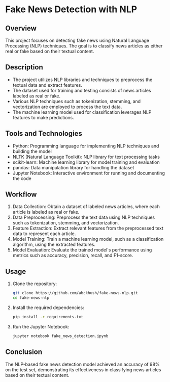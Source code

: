 # Fake News Detection with NLP

## Overview
This project focuses on detecting fake news using Natural Language Processing (NLP) techniques. The goal is to classify news articles as either real or fake based on their textual content.

## Description
- The project utilizes NLP libraries and techniques to preprocess the textual data and extract features.
- The dataset used for training and testing consists of news articles labeled as real or fake.
- Various NLP techniques such as tokenization, stemming, and vectorization are employed to process the text data.
- The machine learning model used for classification leverages NLP features to make predictions.

## Tools and Technologies
- Python: Programming language for implementing NLP techniques and building the model
- NLTK (Natural Language Toolkit): NLP library for text processing tasks
- scikit-learn: Machine learning library for model training and evaluation
- pandas: Data manipulation library for handling the dataset
- Jupyter Notebook: Interactive environment for running and documenting the code

## Workflow
1. Data Collection: Obtain a dataset of labeled news articles, where each article is labeled as real or fake.
2. Data Preprocessing: Preprocess the text data using NLP techniques such as tokenization, stemming, and vectorization.
3. Feature Extraction: Extract relevant features from the preprocessed text data to represent each article.
4. Model Training: Train a machine learning model, such as a classification algorithm, using the extracted features.
5. Model Evaluation: Evaluate the trained model's performance using metrics such as accuracy, precision, recall, and F1-score.

## Usage
1. Clone the repository:
   ```bash
   git clone https://github.com/abckhush/fake-news-nlp.git
   cd fake-news-nlp
2. Install the required dependencies:
   ```bash
   pip install -r requirements.txt
3. Run the Jupyter Notebook:
   ```bash
   jupyter notebook fake_news_detection.ipynb

## Conclusion
The NLP-based fake news detection model achieved an accuracy of 98% on the test set, demonstrating its effectiveness in classifying news articles based on their textual content.

